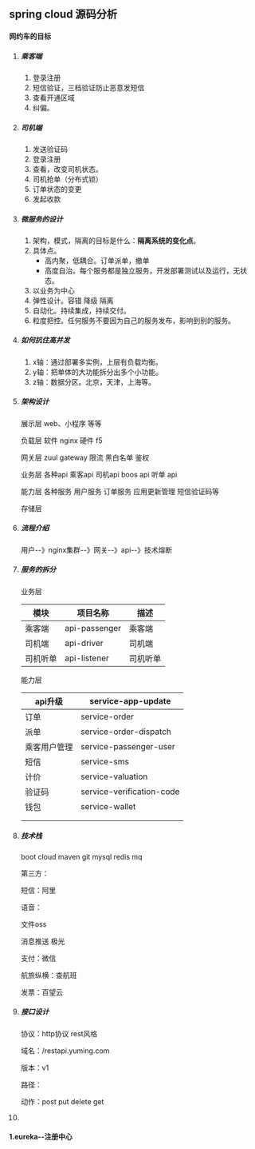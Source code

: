 ## spring cloud 源码分析

#### 网约车的目标

1. ##### 乘客端

   1. 登录注册
   2. 短信验证，三档验证防止恶意发短信
   3. 查看开通区域
   4. 纠偏。

2. ##### 司机端

   1. 发送验证码
   2. 登录注册
   3. 查看，改变司机状态。
   4. 司机抢单（分布式锁）
   5. 订单状态的变更
   6. 发起收款

3. ##### 微服务的设计

   1. 架构，模式，隔离的目标是什么：**隔离系统的变化点**。
   2. 具体点。
      - 高内聚，低耦合。订单派单，撤单
      - 高度自治。每个服务都是独立服务，开发部署测试以及运行，无状态。
   3. 以业务为中心
   4. 弹性设计。容错 降级 隔离
   5. 自动化。持续集成，持续交付。
   6. 粒度把控。任何服务不要因为自己的服务发布，影响到别的服务。

4. ##### 如何抗住高并发

   1. x轴：通过部署多实例，上层有负载均衡。
   2. y轴：把单体的大功能拆分出多个小功能。
   3. z轴：数据分区。北京，天津，上海等。
   
5. ##### 架构设计

   展示层   web、小程序 等等

   负载层   软件  nginx  硬件 f5

   网关层   zuul gateway  限流 黑白名单 鉴权

   业务层   各种api 乘客api  司机api boos api 听单 api

   能力层   各种服务 用户服务 订单服务 应用更新管理  短信验证码等

   存储层   
   
6. ##### 流程介绍

   用户--》nginx集群--》网关--》api--》技术熔断

7. ##### 服务的拆分

   业务层

   | 模块     | 项目名称      | 描述     |
   | -------- | ------------- | -------- |
   | 乘客端   | api-passenger | 乘客端   |
   | 司机端   | api-driver    | 司机端   |
   | 司机听单 | api-listener  | 司机听单 |

   能力层

   | api升级      | service-app-update        |
   | ------------ | ------------------------- |
   | 订单         | service-order             |
   | 派单         | service-order-dispatch    |
   | 乘客用户管理 | service-passenger-user    |
   | 短信         | service-sms               |
   | 计价         | service-valuation         |
   | 验证码       | service-verification-code |
   | 钱包         | service-wallet            |
   |              |                           |
   |              |                           |

   

8. ##### 技术栈

   boot cloud maven git  mysql  redis mq

   第三方：

   短信：阿里

   语音：

   文件oss

   消息推送 极光

   支付：微信

   航旅纵横：查航班

   发票：百望云

9. ##### 接口设计

   协议：http协议  rest风格

   域名：/restapi.yuming.com

   版本：v1

   路径：

   动作：post  put  delete get

10. 

#### 1.eureka--注册中心

